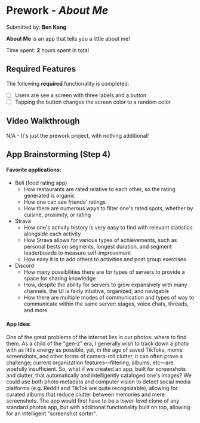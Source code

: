 # Prework - *About Me*

Submitted by: **Ben Kang**

**About Me** is an app that tells you a little about me!

Time spent: **2** hours spent in total

## Required Features

The following **required** functionality is completed:

- [ ] Users are see a screen with three labels and a button
- [ ] Tapping the button changes the screen color to a random color
 
## Video Walkthrough

N/A - It's just the prework project, with nothing additional!

## App Brainstorming (Step 4)

#### Favorite applications: 
- Beli (food rating app)
    - How restaurants are rated relative to each other, so the rating generated is organic
    - How one can see friends' ratings
    - How there are numerous ways to filter one's rated spots, whether by cuisine, proximity, or rating
- Strava
    - How one's activity history is very easy to find with relevant statistics alongside each activity
    - How Strava allows for various types of achievements, such as personal bests on segments, longest duration, and segment leaderboards to measure self-improvement
    - How easy it is to add others to activities and post group exercises
- Discord
    - How many possibilities there are for types of servers to provide a space for sharing knowledge
    - How, despite the ability for servers to grow expansively with many channels, the UI is fairly intuitive, organized, and navigable
    - How there are multiple modes of communication and types of way to communicate within the same server: stages, voice chats, threads, and more
    
#### App Idea:

One of the great problems of the internet lies in our photos: where to find them. As a child of the "gen-z" era, I generally wish to track down a photo with as little energy as possible, yet, in the age of saved TikToks, meme screenshots, and other forms of camera-roll clutter, it can often prove a challenge; current organization features—filtering, albums, etc—are woefully insufficient. So, what if we created an app, built for screenshots and clutter, that automatically and intelligently cataloged one's images? We could use both photo metadata and computer vision to detect social media platforms (e.g. Reddit and TikTok are quite recognizable), allowing for curated albums that reduce clutter between memories and mere screenshots. The app would first have to be a lower-level clone of any standard photos app, but with additional functionality built on top, allowing for an intelligent "screenshot sorter".
